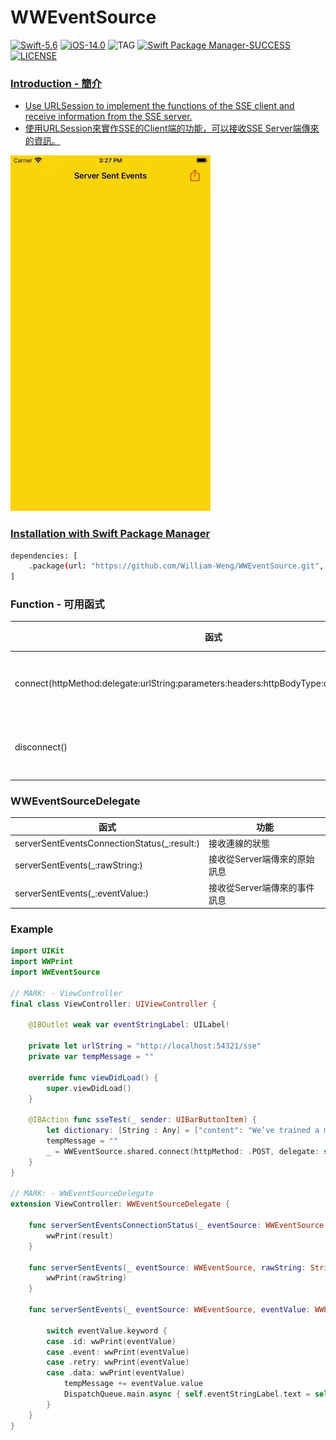 # WWEventSource
[![Swift-5.6](https://img.shields.io/badge/Swift-5.6-orange.svg?style=flat)](https://developer.apple.com/swift/) [![iOS-14.0](https://img.shields.io/badge/iOS-14.0-pink.svg?style=flat)](https://developer.apple.com/swift/) ![TAG](https://img.shields.io/github/v/tag/William-Weng/WWEventSource) [![Swift Package Manager-SUCCESS](https://img.shields.io/badge/Swift_Package_Manager-SUCCESS-blue.svg?style=flat)](https://developer.apple.com/swift/) [![LICENSE](https://img.shields.io/badge/LICENSE-MIT-yellow.svg?style=flat)](https://developer.apple.com/swift/)

### [Introduction - 簡介](https://swiftpackageindex.com/William-Weng)
- [Use URLSession to implement the functions of the SSE client and receive information from the SSE server.]()
- [使用URLSession來實作SSE的Client端的功能，可以接收SSE Server端傳來的資訊。](https://apifox.com/apiskills/sse-vs-websocket/)

![](./Example.webp)

### [Installation with Swift Package Manager](https://medium.com/彼得潘的-swift-ios-app-開發問題解答集/使用-spm-安裝第三方套件-xcode-11-新功能-2c4ffcf85b4b)
```bash
dependencies: [
    .package(url: "https://github.com/William-Weng/WWEventSource.git", .upToNextMajor(from: "1.2.0"))
]
```

### Function - 可用函式
|函式|功能|
|-|-|
|connect(httpMethod:delegate:urlString:parameters:headers:httpBodyType:configuration:queue:)|開啟SSE連線|
|disconnect()|關閉SSE連線|

### WWEventSourceDelegate
|函式|功能|
|-|-|
|serverSentEventsConnectionStatus(_:result:)|接收連線的狀態|
|serverSentEvents(_:rawString:)|接收從Server端傳來的原始訊息|
|serverSentEvents(_:eventValue:)|接收從Server端傳來的事件訊息|

### Example
```swift
import UIKit
import WWPrint
import WWEventSource

// MARK: - ViewController
final class ViewController: UIViewController {

    @IBOutlet weak var eventStringLabel: UILabel!
    
    private let urlString = "http://localhost:54321/sse"
    private var tempMessage = ""
    
    override func viewDidLoad() {
        super.viewDidLoad()
    }
    
    @IBAction func sseTest(_ sender: UIBarButtonItem) {
        let dictionary: [String : Any] = ["content": "We’ve trained a model called ChatGPT which interacts in a conversational way. The dialogue format makes it possible for ChatGPT to answer followup questions, admit its mistakes, challenge incorrect premises, and reject inappropriate requests.", "delayTime": 0.05]
        tempMessage = ""
        _ = WWEventSource.shared.connect(httpMethod: .POST, delegate: self, urlString: urlString, httpBodyType: .dictionary(dictionary))
    }
}

// MARK: - WWEventSourceDelegate
extension ViewController: WWEventSourceDelegate {
        
    func serverSentEventsConnectionStatus(_ eventSource: WWEventSource, result: Result<WWEventSource.Constant.ConnectionStatus, Error>) {
        wwPrint(result)
    }
    
    func serverSentEvents(_ eventSource: WWEventSource, rawString: String) {
        wwPrint(rawString)
    }
    
    func serverSentEvents(_ eventSource: WWEventSource, eventValue: WWEventSource.Constant.EventValue) {
        
        switch eventValue.keyword {
        case .id: wwPrint(eventValue)
        case .event: wwPrint(eventValue)
        case .retry: wwPrint(eventValue)
        case .data: wwPrint(eventValue)
            tempMessage += eventValue.value
            DispatchQueue.main.async { self.eventStringLabel.text = self.tempMessage }
        }
    }
}
```

